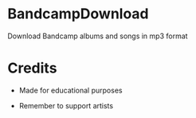 # BandcampDownload
Download Bandcamp albums and songs in mp3 format 

# Credits
- Made for educational purposes 

- Remember to support artists 
